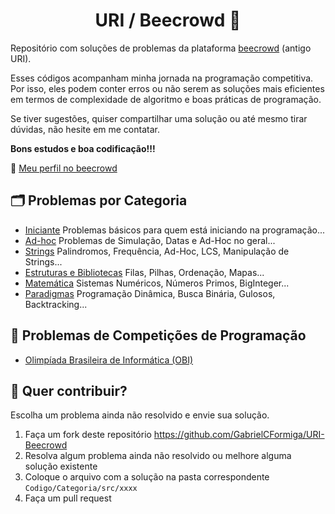 <h1 align="center">URI / Beecrowd 🐝 </h1>

Repositório com soluções de problemas da plataforma <a href="https://www.beecrowd.com.br/">beecrowd</a> (antigo URI).

Esses códigos acompanham minha jornada na programação competitiva. Por isso, eles podem conter erros ou não serem as soluções mais eficientes em termos de complexidade de algoritmo e boas práticas de programação.

Se tiver sugestões, quiser compartilhar uma solução ou até mesmo tirar dúvidas, não hesite em me contatar. 

<b>Bons estudos e boa codificação!!!</b>


🔗 <a href="https://www.beecrowd.com.br/judge/en/profile/802875"> Meu perfil no beecrowd </a>



## 🗂 Problemas por Categoria

- [Iniciante](https://github.com/GabrielCFormiga/URI-Beecrowd/tree/main/Codigo/1%20-%20Iniciante) Problemas básicos para quem está iniciando na programação...
- [Ad-hoc](https://github.com/GabrielCFormiga/URI-Beecrowd/tree/main/Codigo/2%20-%20Ad-Hoc) Problemas de Simulação, Datas e Ad-Hoc no geral...
- [Strings](https://github.com/GabrielCFormiga/URI-Beecrowd/tree/main/Codigo/3%20-%20Strings) Palindromos, Frequência, Ad-Hoc, LCS, Manipulação de Strings...
- [Estruturas e Bibliotecas](https://github.com/GabrielCFormiga/URI-Beecrowd/tree/main/Codigo/4%20-%20Estruturas%20e%20Bibliotecas) Filas, Pilhas, Ordenação, Mapas...
- [Matemática](https://github.com/GabrielCFormiga/URI-Beecrowd/tree/main/Codigo/5%20-%20Matem%C3%A1tica) Sistemas Numéricos, Números Primos, BigInteger...
- [Paradigmas](https://github.com/GabrielCFormiga/URI-Beecrowd/tree/main/Codigo/6%20-%20Paradigmas) Programação Dinâmica, Busca Binária, Gulosos, Backtracking...

## 🏅 Problemas de Competições de Programação

- [Olimpíada Brasileira de Informática (OBI)](competicoes/obi)

## 🤝 Quer contribuir?

Escolha um problema ainda não resolvido e envie sua solução.

1. Faça um fork deste repositório <https://github.com/GabrielCFormiga/URI-Beecrowd>
2. Resolva algum problema ainda não resolvido ou melhore alguma solução existente
3. Coloque o arquivo com a solução na pasta correspondente `Codigo/Categoria/src/xxxx`
4. Faça um pull request
